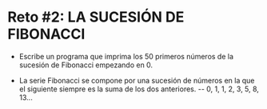 # Reto #2: LA SUCESIÓN DE FIBONACCI

 * Escribe un programa que imprima los 50 primeros números de la sucesión de Fibonacci empezando en 0.
 - La serie Fibonacci se compone por una sucesión de números en la que el siguiente siempre es la suma de los dos anteriores.
   -- 0, 1, 1, 2, 3, 5, 8, 13... 
 